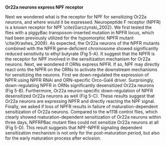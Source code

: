 **Or22a neurons express NPF receptor**

Next we wondered what is the receptor for NPF for sensitizing Or22a neurons, and where would it be expressed. Neuropeptide F receptor (NPFR) is a known receptor for NPF \cite{Garczynski_2002}. We first tested the flies with a piggyBac transposon-inserted mutation in NPFR locus, which had been previously utilized for the hypomorphic NPFR mutant \cite{Krashes_2009}. As expected, the Or22a neurons of the NPFR mutants combined with the NPFR gene-deficient chromosome showed significantly reduced sensitivity to ethyl butyrate (Fig 5-A). It suggest that the NPFR is the receptor for NPF involved in the sensitization mechanism for Or22a neurons.
Next, we wondered if ORNs express NPFR. If so, NPF may directly react onto the NPFR on the ORNs to activate the downstream mechanisms for sensitizing the neurons. First we down-regulated the expression of NPFR using NPFR RNAi and ORN-specific Orco-Gal4 driver. Surprisingly, down-regulating NPFR in ORNs significantly desensitized Or22a neurons (Fig 5-B). Furthermore, Or22a neuron-specific down-regulation of NPFR desensitized Or22a neurons as well (Fig 5-C). These results suggest that Or22a neurons are expressing NPFR and directly reacting the NPF signal. 
Finally, we asked if loss of NPFR results in failure of maturation-dependent sensitization of Or22a neurons. Compared to the w1118 control flies, which clearly showed maturation-dependent sensitization of Or22a neurons within three days, NPFRPBac mutant flies could not sensitize Or22a neurons at all (Fig 5-D). This result suggests that NPF-NPFR signaling dependent sensitization mechanism is not only for the post-maturation period, but also for the early maturation process after eclosion.
